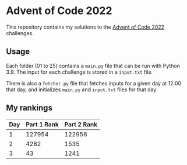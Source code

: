 # Advent of Code 2022
This repository contains my solutions to the [Advent of Code 2022](https://adventofcode.com/2022) challenges.

## Usage
Each folder (01 to 25) contains a `main.py` file that can be run with Python 3.9. The input for each challenge is stored in a `input.txt` file.

There is also a `fetcher.py` file that fetches inputs for a given day at 12:00 that day, and initializes `main.py` and `input.txt` files for that day.

## My rankings

| Day     | Part 1 Rank | Part 2 Rank |
|---------|-------------|-------------|
| 1       | 127954      | 122958      |
| 2       | 4282        | 1535        | 
| 3       | 43          | 1241        |